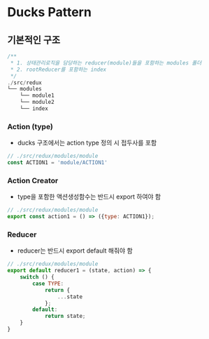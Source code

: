 # Ducks Pattern

## 기본적인 구조
```javascript
/** 
 * 1. 상태관리로직을 담당하는 reducer(module)들을 포함하는 modules 폴더
 * 2. rootReducer를 포함하는 index
 */ 
./src/redux
└── modules
    └── module1
    └── module2
    └── index
```

### Action (type)
* ducks 구조에서는 action type 정의 시 접두사를 포함  
```javascript
// ./src/redux/modules/module
const ACTION1 = 'module/ACTION1'
```

### Action Creator
* type을 포함한 액션생성함수는 반드시 export 하여야 함
```javascript
// ./src/redux/modules/module
export const action1 = () => ({type: ACTION1});
```

### Reducer
* reducer는 반드시 export default 해줘야 함
```javascript
// ./src/redux/modules/module
export default reducer1 = (state, action) => {
    switch () {
        case TYPE: 
            return {
                ...state
            };
        default:
            return state; 
    }
}
```